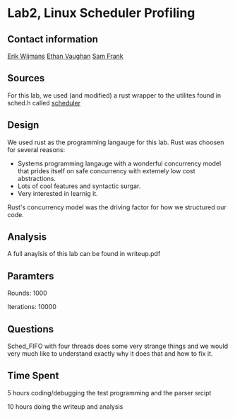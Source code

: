 # Lab2, Linux Scheduler Profiling

## Contact information
[Erik Wijmans](mailto:erikwijmans@wustl.edu)
[Ethan Vaughan](mailto:evaughan@wustl.edu)
[Sam Frank](mailto:sjfrank@wustl.edu)

## Sources

For this lab, we used (and modified) a rust wrapper to the utilites found in sched.h called [scheduler](https://crates.io/crates/scheduler/0.1.3)

## Design

We used rust as the programming langauge for this lab.  Rust was choosen for several reasons:
+ Systems programming langauge with a wonderful concurrency model that prides itself on safe concurrency with extemely low cost abstractions.
+ Lots of cool features and syntactic surgar.
+ Very interested in learnig it.

Rust's concurrency model was the driving factor for how we structured our code.

## Analysis

A full anaylsis of this lab can be found in writeup.pdf

## Paramters
Rounds: 1000

Iterations: 10000

## Questions
Sched_FIFO with four threads does some very strange things and we would very much like to understand exactly why it does that and how to fix it.


## Time Spent

5 hours coding/debugging the test programming and the parser srcipt

10 hours doing the writeup and analysis
